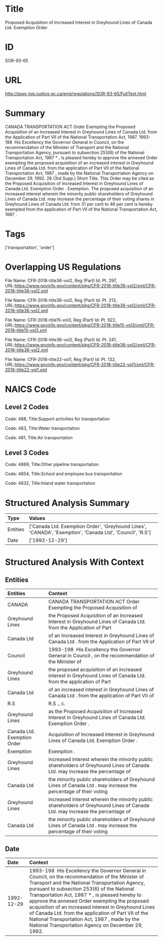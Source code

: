 # Title
Proposed Acquisition of Increased Interest in Greyhound Lines of Canada Ltd. Exemption Order


# ID
SOR-93-65

# URL
http://laws-lois.justice.gc.ca/eng/regulations/SOR-93-65/FullText.html


# Summary
CANADA TRANSPORTATION ACT Order Exempting the Proposed Acquisition of an Increased Interest in Greyhound Lines of Canada Ltd. from the Application of Part VII of the National Transportation Act, 1987.
1993-198  His Excellency the Governor General in Council, on the recommendation of the Minister of Transport and the National Transportation Agency, pursuant to subsection 253(6) of the  National Transportation Act, 1987 * , is pleased hereby to approve the annexed  Order exempting the proposed acquisition of an increased interest in Greyhound Lines of Canada Ltd. from the application of Part VII of the National Transportation Act, 1987 , made by the National Transportation Agency on December 29, 1992.
28 (3rd Supp.) Short Title.
This Order may be cited as the  Proposed Acquisition of Increased Interest in Greyhound Lines of Canada Ltd. Exemption Order .
Exemption.
The proposed acquisition of an increased interest wherein the minority public shareholders of Greyhound Lines of Canada Ltd. may increase the percentage of their voting shares in Greyhound Lines of Canada Ltd. from 31 per cent to 46 per cent is hereby exempted from the application of Part VII of the  National Transportation Act, 1987 .


# Tags
['transportation', 'order']


# Overlapping US Regulations
File Name: CFR-2018-title36-vol2, Reg (Part) Id: Pt. 297, URL:https://www.govinfo.gov/content/pkg/CFR-2018-title36-vol2/xml/CFR-2018-title36-vol2.xml

File Name: CFR-2018-title36-vol2, Reg (Part) Id: Pt. 213, URL:https://www.govinfo.gov/content/pkg/CFR-2018-title36-vol2/xml/CFR-2018-title36-vol2.xml

File Name: CFR-2018-title15-vol3, Reg (Part) Id: Pt. 922, URL:https://www.govinfo.gov/content/pkg/CFR-2018-title15-vol3/xml/CFR-2018-title15-vol3.xml

File Name: CFR-2018-title36-vol2, Reg (Part) Id: Pt. 241, URL:https://www.govinfo.gov/content/pkg/CFR-2018-title36-vol2/xml/CFR-2018-title36-vol2.xml

File Name: CFR-2018-title22-vol1, Reg (Part) Id: Pt. 132, URL:https://www.govinfo.gov/content/pkg/CFR-2018-title22-vol1/xml/CFR-2018-title22-vol1.xml




# NAICS Code
## Level 2 Codes
Code: 488, Title:Support activities for transportation

Code: 483, Title:Water transportation

Code: 481, Title:Air transportation




## Level 3 Codes
Code: 4869, Title:Other pipeline transportation

Code: 4854, Title:School and employee bus transportation

Code: 4832, Title:Inland water transportation







# Structured Analysis Summary
| Type     | Values                                                                                                    |
|:---------|:----------------------------------------------------------------------------------------------------------|
| Entities | ['Canada Ltd. Exemption Order', 'Greyhound Lines', 'CANADA', 'Exemption', 'Canada Ltd', 'Council', 'R.S'] |
| Date     | ['1992-12-29']                                                                                            |


# Structured Analysis With Context
 


## Entities
| Entities                    | Context                                                                                                                      |
|:----------------------------|:-----------------------------------------------------------------------------------------------------------------------------|
| CANADA                      | CANADA TRANSPORTATION ACT Order Exempting the Proposed Acquisition of                                                        |
| Greyhound Lines             | the Proposed Acquisition of an Increased Interest in Greyhound Lines of Canada Ltd. from the Application of Part             |
| Canada Ltd                  | of an Increased Interest in Greyhound Lines of Canada Ltd . from the Application of Part VII of                              |
| Council                     | 1993-198  His Excellency the Governor General in  Council , on the recommendation of the Minister of                         |
| Greyhound Lines             | the proposed acquisition of an increased interest in Greyhound Lines of Canada Ltd. from the application of Part             |
| Canada Ltd                  | of an increased interest in Greyhound Lines of Canada Ltd . from the application of Part VII of                              |
| R.S                         | R.S ., c.                                                                                                                    |
| Greyhound Lines             | as the Proposed Acquisition of Increased Interest in Greyhound Lines  of Canada Ltd. Exemption Order .                       |
| Canada Ltd. Exemption Order | Acquisition of Increased Interest in Greyhound Lines of Canada Ltd. Exemption Order  .                                       |
| Exemption                   | Exemption .                                                                                                                  |
| Greyhound Lines             | increased interest wherein the minority public shareholders of Greyhound Lines of Canada Ltd. may increase the percentage of |
| Canada Ltd                  | the minority public shareholders of Greyhound Lines of Canada Ltd . may increase the percentage of their voting              |
| Greyhound Lines             | increased interest wherein the minority public shareholders of Greyhound Lines of Canada Ltd. may increase the percentage of |
| Canada Ltd                  | the minority public shareholders of Greyhound Lines of Canada Ltd . may increase the percentage of their voting              |


## Date
| Date       | Context                                                                                                                                                                                                                                                                                                                                                                                                                                                                                                                     |
|:-----------|:----------------------------------------------------------------------------------------------------------------------------------------------------------------------------------------------------------------------------------------------------------------------------------------------------------------------------------------------------------------------------------------------------------------------------------------------------------------------------------------------------------------------------|
| 1992-12-29 | 1993-198  His Excellency the Governor General in Council, on the recommendation of the Minister of Transport and the National Transportation Agency, pursuant to subsection 253(6) of the  National Transportation Act, 1987 * , is pleased hereby to approve the annexed  Order exempting the proposed acquisition of an increased interest in Greyhound Lines of Canada Ltd. from the application of Part VII of the National Transportation Act, 1987 , made by the National Transportation Agency on December 29, 1992. |


